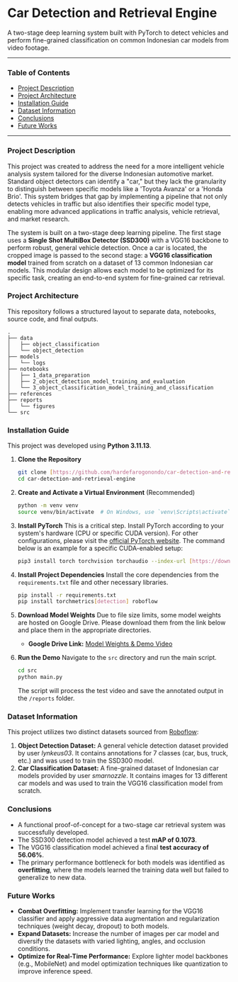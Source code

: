 # Car Detection and Retrieval Engine

A two-stage deep learning system built with PyTorch to detect vehicles and perform fine-grained classification on common Indonesian car models from video footage.

---

### Table of Contents

- [Project Description](#project-description)
- [Project Architecture](#project-architecture)
- [Installation Guide](#installation-guide)
- [Dataset Information](#dataset-information)
- [Conclusions](#conclusions)
- [Future Works](#future-works)

---

### Project Description

This project was created to address the need for a more intelligent vehicle analysis system tailored for the diverse Indonesian automotive market. Standard object detectors can identify a "car," but they lack the granularity to distinguish between specific models like a 'Toyota Avanza' or a 'Honda Brio'. This system bridges that gap by implementing a pipeline that not only detects vehicles in traffic but also identifies their specific model type, enabling more advanced applications in traffic analysis, vehicle retrieval, and market research.

The system is built on a two-stage deep learning pipeline. The first stage uses a **Single Shot MultiBox Detector (SSD300)** with a VGG16 backbone to perform robust, general vehicle detection. Once a car is located, the cropped image is passed to the second stage: a **VGG16 classification model** trained from scratch on a dataset of 13 common Indonesian car models. This modular design allows each model to be optimized for its specific task, creating an end-to-end system for fine-grained car retrieval.

### Project Architecture

This repository follows a structured layout to separate data, notebooks, source code, and final outputs.

```
.
├── data
│   ├── object_classification
│   └── object_detection
├── models
│   └── logs
├── notebooks
│   ├── 1_data_preparation
│   ├── 2_object_detection_model_training_and_evaluation
│   └── 3_object_classification_model_training_and_classification
├── references
├── reports
│   └── figures
└── src
```

### Installation Guide

This project was developed using **Python 3.11.13**.

1.  **Clone the Repository**

    ```bash
    git clone [https://github.com/hardefarogonondo/car-detection-and-retrieval-engine.git](https://github.com/hardefarogonondo/car-detection-and-retrieval-engine.git)
    cd car-detection-and-retrieval-engine
    ```

2.  **Create and Activate a Virtual Environment** (Recommended)

    ```bash
    python -m venv venv
    source venv/bin/activate  # On Windows, use `venv\Scripts\activate`
    ```

3.  **Install PyTorch**
    This is a critical step. Install PyTorch according to your system's hardware (CPU or specific CUDA version). For other configurations, please visit the [official PyTorch website](https://pytorch.org/get-started/locally/). The command below is an example for a specific CUDA-enabled setup:

    ```bash
    pip3 install torch torchvision torchaudio --index-url [https://download.pytorch.org/whl/cu128](https://download.pytorch.org/whl/cu128)
    ```

4.  **Install Project Dependencies**
    Install the core dependencies from the `requirements.txt` file and other necessary libraries.

    ```bash
    pip install -r requirements.txt
    pip install torchmetrics[detection] roboflow
    ```

5.  **Download Model Weights**
    Due to file size limits, some model weights are hosted on Google Drive. Please download them from the link below and place them in the appropriate directories.

    - **Google Drive Link:** [Model Weights & Demo Video](https://drive.google.com/drive/folders/10zfLHBUop1zMpNTSUeojdjQT3WugN0wF?usp=sharing)

6.  **Run the Demo**
    Navigate to the `src` directory and run the main script.
    ```bash
    cd src
    python main.py
    ```
    The script will process the test video and save the annotated output in the `/reports` folder.

### Dataset Information

This project utilizes two distinct datasets sourced from [Roboflow](https://roboflow.com/):

1.  **Object Detection Dataset:** A general vehicle detection dataset provided by user _lynkeus03_. It contains annotations for 7 classes (car, bus, truck, etc.) and was used to train the SSD300 model.
2.  **Car Classification Dataset:** A fine-grained dataset of Indonesian car models provided by user _smarnozzle_. It contains images for 13 different car models and was used to train the VGG16 classification model from scratch.

### Conclusions

- A functional proof-of-concept for a two-stage car retrieval system was successfully developed.
- The SSD300 detection model achieved a test **mAP of 0.1073**.
- The VGG16 classification model achieved a final **test accuracy of 56.06%**.
- The primary performance bottleneck for both models was identified as **overfitting**, where the models learned the training data well but failed to generalize to new data.

### Future Works

- **Combat Overfitting:** Implement transfer learning for the VGG16 classifier and apply aggressive data augmentation and regularization techniques (weight decay, dropout) to both models.
- **Expand Datasets:** Increase the number of images per car model and diversify the datasets with varied lighting, angles, and occlusion conditions.
- **Optimize for Real-Time Performance:** Explore lighter model backbones (e.g., MobileNet) and model optimization techniques like quantization to improve inference speed.
